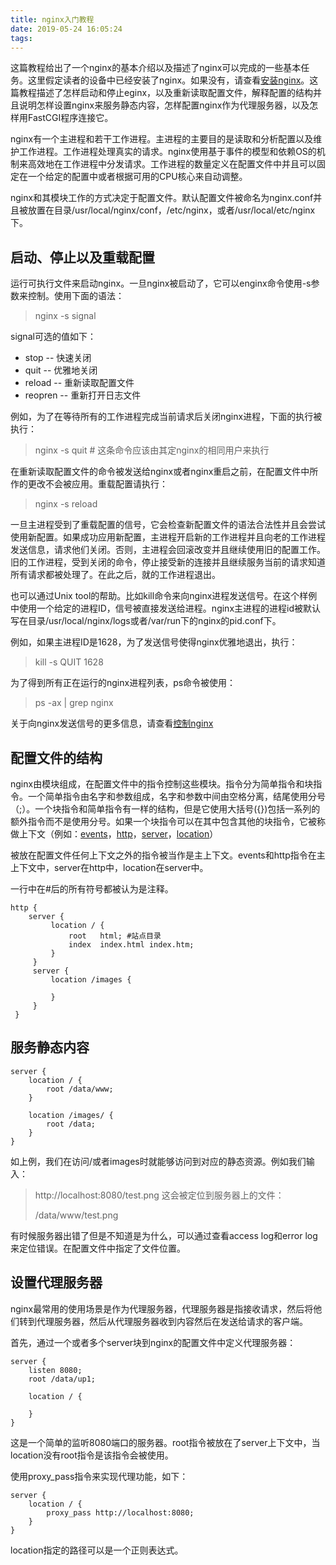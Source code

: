 ```yaml
---
title: nginx入门教程
date: 2019-05-24 16:05:24
tags:
---
```


这篇教程给出了一个nginx的基本介绍以及描述了nginx可以完成的一些基本任务。这里假定读者的设备中已经安装了nginx。如果没有，请查看[安装nginx](http://nginx.org/en/docs/install.html)。这篇教程描述了怎样启动和停止eginx，以及重新读取配置文件，解释配置的结构并且说明怎样设置nginx来服务静态内容，怎样配置nginx作为代理服务器，以及怎样用FastCGI程序连接它。

nginx有一个主进程和若干工作进程。主进程的主要目的是读取和分析配置以及维护工作进程。工作进程处理真实的请求。nginx使用基于事件的模型和依赖OS的机制来高效地在工作进程中分发请求。工作进程的数量定义在配置文件中并且可以固定在一个给定的配置中或者根据可用的CPU核心来自动调整。

nginx和其模块工作的方式决定于配置文件。默认配置文件被命名为nginx.conf并且被放置在目录/usr/local/nginx/conf，/etc/nginx，或者/usr/local/etc/nginx下。

## 启动、停止以及重载配置

运行可执行文件来启动nginx。一旦nginx被启动了，它可以enginx命令使用-s参数来控制。使用下面的语法：

> nginx -s signal

signal可选的值如下：

* stop -- 快速关闭
* quit -- 优雅地关闭
* reload -- 重新读取配置文件
* reopren -- 重新打开日志文件

例如，为了在等待所有的工作进程完成当前请求后关闭nginx进程，下面的执行被执行：

> nginx -s quit    # 这条命令应该由其定nginx的相同用户来执行

在重新读取配置文件的命令被发送给nginx或者nginx重启之前，在配置文件中所作的更改不会被应用。重载配置请执行：

> nginx -s reload

一旦主进程受到了重载配置的信号，它会检查新配置文件的语法合法性并且会尝试使用新配置。如果成功应用新配置，主进程开启新的工作进程并且向老的工作进程发送信息，请求他们关闭。否则，主进程会回滚改变并且继续使用旧的配置工作。旧的工作进程，受到关闭的命令，停止接受新的连接并且继续服务当前的请求知道所有请求都被处理了。在此之后，就的工作进程退出。

也可以通过Unix tool的帮助。比如kill命令来向nginx进程发送信号。在这个样例中使用一个给定的进程ID，信号被直接发送给进程。nginx主进程的进程id被默认写在目录/usr/local/nginx/logs或者/var/run下的nginx的pid.conf下。

例如，如果主进程ID是1628，为了发送信号使得nginx优雅地退出，执行：

> kill -s QUIT 1628

为了得到所有正在运行的nginx进程列表，ps命令被使用：

> ps -ax | grep nginx

关于向nginx发送信号的更多信息，请查看[控制nginx](http://nginx.org/en/docs/control.html)

## 配置文件的结构

nginx由模块组成，在配置文件中的指令控制这些模块。指令分为简单指令和块指令。一个简单指令由名字和参数组成，名字和参数中间由空格分离，结尾使用分号（;）。一个块指令和简单指令有一样的结构，但是它使用大括号({})包括一系列的额外指令而不是使用分号。如果一个块指令可以在其中包含其他的块指令，它被称做上下文（例如：[events](http://nginx.org/en/docs/ngx_core_module.html#events)，[http](http://nginx.org/en/docs/http/ngx_http_core_module.html#http)，[server](http://nginx.org/en/docs/http/ngx_http_core_module.html#server)，[location](http://nginx.org/en/docs/http/ngx_http_core_module.html#location)）

被放在配置文件任何上下文之外的指令被当作是主上下文。events和http指令在主上下文中，server在http中，location在server中。

一行中在#后的所有符号都被认为是注释。

```
http {
    server {
         location / {
             root   html; #站点目录
             index  index.html index.htm;
         }
     }
     server {
         location /images {
         	
         }
     }
 }
```

## 服务静态内容

```
server {
    location / {
        root /data/www;
    }

    location /images/ {
        root /data;
    }
}
```

如上例，我们在访问/或者images时就能够访问到对应的静态资源。例如我们输入：

> http://localhost:8080/test.png 这会被定位到服务器上的文件：
>
> /data/www/test.png

有时候服务器出错了但是不知道是为什么，可以通过查看access log和error log来定位错误。在配置文件中指定了文件位置。

## 设置代理服务器

nginx最常用的使用场景是作为代理服务器，代理服务器是指接收请求，然后将他们转到代理服务器，然后从代理服务器收到内容然后在发送给请求的客户端。

首先，通过一个或者多个server块到nginx的配置文件中定义代理服务器：

```
server {
    listen 8080;
    root /data/up1;
    
    location / {
    
    }
}
```

这是一个简单的监听8080端口的服务器。root指令被放在了server上下文中，当location没有root指令是该指令会被使用。

使用proxy_pass指令来实现代理功能，如下：

```
server {
    location / {
    	proxy_pass http://localhost:8080;
    }
}
```

location指定的路径可以是一个正则表达式。